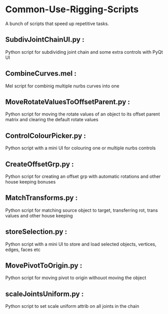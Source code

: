 # Common-Use-Rigging-Scripts
A bunch of scripts that speed up repetitive tasks.

## SubdivJointChainUI.py :
Python script for subdividing joint chain and some extra controls with PyQt UI

## CombineCurves.mel :
Mel script for combinig multiple nurbs curves into one

## MoveRotateValuesToOffsetParent.py :
Python script for moving the rotate values of an object to its offset parent matrix and clearing the default rotate values

## ControlColourPicker.py : 
Python script with a mini UI for colouring one or multiple nurbs controls

## CreateOffsetGrp.py : 
Python script for creating an offset grp with automatic rotations and other house keeping bonuses

## MatchTransforms.py : 
Python script for matching source object to target, transferring rot, trans values and other house keeping

## storeSelection.py :
Python script with a mini UI to store and load selected objects, vertices, edges, faces etc

## MovePivotToOrigin.py :
Python script for moving pivot to origin withouot moving the object

## scaleJointsUniform.py :
Python script to set scale uniform attrib on all joints in the chain
